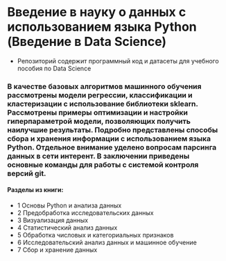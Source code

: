 # Введение в науку о данных с использованием языка Python (Введение в Data Science)
- Репозиторий содержит программный код и датасеты для учебного пособия по Data Science
### В качестве базовых алгоритмов машинного обучения рассмотрены модели регрессии, классификации и кластеризации с использование библиотеки sklearn. Рассмотрены примеры оптимизации и настройки гиперпараметрой модели, позволяющих получить наилучшие результаты. Подробно представлены способы сбора и хранения информации с использованием языка Python. Отдельное внимание уделено вопросам парсинга данных в сети интерент. В заключении приведены основные команды для работы с системой контроля версий git.
#### Разделы из книги:
 - 1 Основы Python и анализа данных
 - 2 Предобработка исследовательских данных
 - 3 Визуализация данных
 - 4 Статистический анализ данных
 - 5 Обработка числовых и категориальных признаков
 - 6 Исследовательский анализ данных и машинное обучение
 - 7 Сбор и хранение данных
